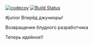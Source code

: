 [![codecov](https://codecov.io/gh/RInZ26/job4j_design/branch/master/graph/badge.svg)](https://codecov.io/gh/RInZ26/job4j_design)
[![Build Status](https://travis-ci.org/RInZ26/job4j_design.svg?branch=master)](https://travis-ci.org/RInZ26/job4j_design)


#junior
Вперёд джуниоры!

Возвращение блудного разработчика

Теперь идейное!!